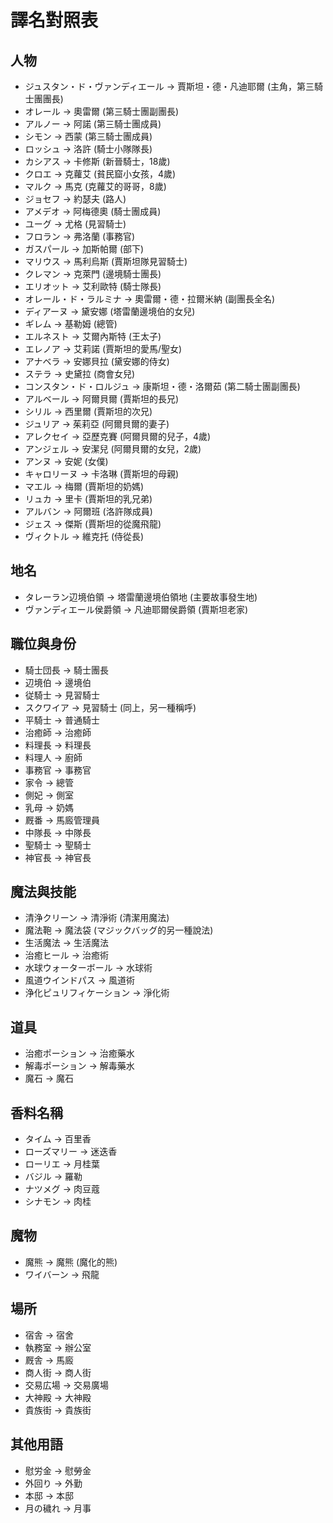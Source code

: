 # 譯名對照表

## 人物
- ジュスタン・ド・ヴァンディエール → 賈斯坦・德・凡迪耶爾 (主角，第三騎士團團長)
- オレール → 奧雷爾 (第三騎士團副團長)
- アルノー → 阿諾 (第三騎士團成員)
- シモン → 西蒙 (第三騎士團成員)
- ロッシュ → 洛許 (騎士小隊隊長)
- カシアス → 卡修斯 (新晉騎士，18歲)
- クロエ → 克蘿艾 (貧民窟小女孩，4歲)
- マルク → 馬克 (克蘿艾的哥哥，8歲)
- ジョセフ → 約瑟夫 (路人)
- アメデオ → 阿梅德奧 (騎士團成員)
- ユーグ → 尤格 (見習騎士)
- フロラン → 弗洛蘭 (事務官)
- ガスパール → 加斯帕爾 (部下)
- マリウス → 馬利烏斯 (賈斯坦隊見習騎士)
- クレマン → 克萊門 (邊境騎士團長)
- エリオット → 艾利歐特 (騎士隊長)
- オレール・ド・ラルミナ → 奧雷爾・德・拉爾米納 (副團長全名)
- ディアーヌ → 黛安娜 (塔雷蘭邊境伯的女兒)
- ギレム → 基勒姆 (總管)
- エルネスト → 艾爾內斯特 (王太子)
- エレノア → 艾莉諾 (賈斯坦的愛馬/聖女)
- アナベラ → 安娜貝拉 (黛安娜的侍女)
- ステラ → 史黛拉 (商會女兒)
- コンスタン・ド・ロルジュ → 康斯坦・德・洛爾茹 (第二騎士團副團長)
- アルベール → 阿爾貝爾 (賈斯坦的長兄)
- シリル → 西里爾 (賈斯坦的次兄)
- ジュリア → 茱莉亞 (阿爾貝爾的妻子)
- アレクセイ → 亞歷克賽 (阿爾貝爾的兒子，4歲)
- アンジェル → 安潔兒 (阿爾貝爾的女兒，2歲)
- アンヌ → 安妮 (女僕)
- キャロリーヌ → 卡洛琳 (賈斯坦的母親)
- マエル → 梅爾 (賈斯坦的奶媽)
- リュカ → 里卡 (賈斯坦的乳兄弟)
- アルバン → 阿爾班 (洛許隊成員)
- ジェス → 傑斯 (賈斯坦的從魔飛龍)
- ヴィクトル → 維克托 (侍從長)

## 地名
- タレーラン辺境伯領 → 塔雷蘭邊境伯領地 (主要故事發生地)
- ヴァンディエール侯爵領 → 凡迪耶爾侯爵領 (賈斯坦老家)

## 職位與身份
- 騎士団長 → 騎士團長
- 辺境伯 → 邊境伯
- 従騎士 → 見習騎士
- スクワイア → 見習騎士 (同上，另一種稱呼)
- 平騎士 → 普通騎士
- 治癒師 → 治癒師
- 料理長 → 料理長
- 料理人 → 廚師
- 事務官 → 事務官
- 家令 → 總管
- 側妃 → 側室
- 乳母 → 奶媽
- 厩番 → 馬廄管理員
- 中隊長 → 中隊長
- 聖騎士 → 聖騎士
- 神官長 → 神官長

## 魔法與技能
- 清浄クリーン → 清淨術 (清潔用魔法)
- 魔法鞄 → 魔法袋 (マジックバッグ的另一種說法)
- 生活魔法 → 生活魔法
- 治癒ヒール → 治癒術
- 水球ウォーターボール → 水球術
- 風道ウインドパス → 風道術
- 浄化ピュリフィケーション → 淨化術

## 道具
- 治癒ポーション → 治癒藥水
- 解毒ポーション → 解毒藥水
- 魔石 → 魔石

## 香料名稱
- タイム → 百里香
- ローズマリー → 迷迭香
- ローリエ → 月桂葉
- バジル → 羅勒
- ナツメグ → 肉豆蔻
- シナモン → 肉桂

## 魔物
- 魔熊 → 魔熊 (魔化的熊)
- ワイバーン → 飛龍

## 場所
- 宿舎 → 宿舍
- 執務室 → 辦公室
- 厩舎 → 馬廄
- 商人街 → 商人街
- 交易広場 → 交易廣場
- 大神殿 → 大神殿
- 貴族街 → 貴族街

## 其他用語
- 慰労金 → 慰勞金
- 外回り → 外勤
- 本邸 → 本邸
- 月の穢れ → 月事
